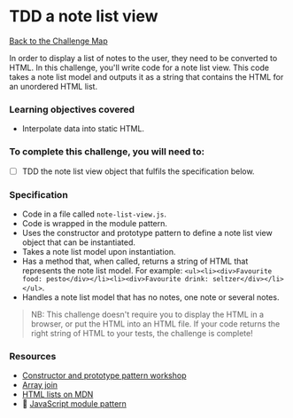 # TDD a note list view

[Back to the Challenge Map](00_challenge_track.md)

In order to display a list of notes to the user, they need to be converted to HTML.  In this challenge, you'll write code for a note list view.  This code takes a note list model and outputs it as a string that contains the HTML for an unordered HTML list.

### Learning objectives covered

- Interpolate data into static HTML.

### To complete this challenge, you will need to:

- [ ] TDD the note list view object that fulfils the specification below.

### Specification

- Code in a file called `note-list-view.js`.
- Code is wrapped in the module pattern.
- Uses the constructor and prototype pattern to define a note list view object that can be instantiated.
- Takes a note list model upon instantiation.
- Has a method that, when called, returns a string of HTML that represents the note list model.  For example: `<ul><li><div>Favourite food: pesto</div></li><li><div>Favourite drink: seltzer</div></li></ul>`.
- Handles a note list model that has no notes, one note or several notes.

> NB: This challenge doesn't require you to display the HTML in a browser, or put the HTML into an HTML file.  If your code returns the right string of HTML to your tests, the challenge is complete!

### Resources

- [Constructor and prototype pattern workshop](https://github.com/maryrosecook/constructor-and-prototype-pattern-workshop)
- [Array join](https://developer.mozilla.org/en/docs/Web/JavaScript/Reference/Global_Objects/Array/join)
- [HTML lists on MDN](https://developer.mozilla.org/en/docs/Web/HTML/Element/ul)
- :pill: [JavaScript module pattern](https://github.com/makersacademy/course/blob/master/pills/javascript_module_pattern.md)
